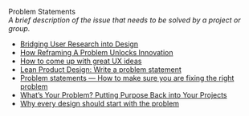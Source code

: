 Problem Statements  
_A brief description of the issue that needs to be solved by a project or group._

*   [Bridging User Research into Design](http://www.uxmatters.com/mt/archives/2011/10/bridging-user-research-into-design.php)  
*   [How Reframing A Problem Unlocks Innovation](https://www.fastcompany.com/1672354/how-reframing-a-problem-unlocks-innovation)  
*   [How to come up with great UX ideas](http://www.uxforthemasses.com/great-ux-ideas/)  
*   [Lean Product Design: Write a problem statement](https://pages.18f.gov/lean-product-design/2-problem-statement/)  
*   [Problem statements — How to make sure you are fixing the right problem](https://uxdesign.cc/problem-statements-how-to-make-sure-you-are-fixing-the-right-problem-f00eb70bf34f)  
*   [What’s Your Problem? Putting Purpose Back into Your Projects](https://whitneyhess.com/blog/2012/10/18/whats-your-problem-putting-purpose-back-into-your-projects/)  
*   [Why every design should start with the problem](http://www.uxforthemasses.com/start-with-the-problem/)  
